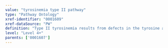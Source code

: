 ```yaml
---
value: "tyrosinemia type II pathway"
type: "Pathway Ontology"
xref-identifier: "0001609"
xref-dataSource: "PW"
definition: "Type II tyrosinemia results from defects in the tyrosine aminotransferase (TAT) enzyme that catalyzes the conversion of tyrosine to 4-hydroxyphenylpyruvate in the tyrosine degradation pathway."
level: "Level 4+"
parents: ['0001607']
---
```

